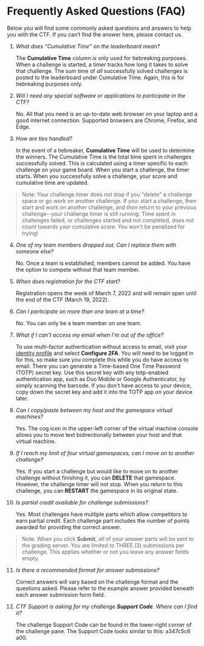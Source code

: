 # Frequently Asked Questions (FAQ)

Below you will find some commonly asked questions and answers to help you with the CTF. If you can’t find the answer here, please contact us.

1. _What does "Cumulative Time" on the leaderboard mean?_

    The **Cumulative Time** column is only used for tiebreaking purposes. When a challenge is started, a timer tracks how long it takes to solve that challenge. The sum time of _all_ successfully solved challenges is posted to the leaderboard under Cumulative Time. Again, this is for tiebreaking purposes only.

2. _Will I need any special software or applications to participate in the CTF?_
    
    No. All that you need is an up-to-date web browser on your laptop and a good internet connection. Supported browsers are Chrome, Firefox, and Edge.

3. _How are ties handled?_

    In the event of a tiebreaker, **Cumulative Time** will be used to determine the winners. The Cumulative Time is the total time spent in challenges successfully solved. This is calculated using a timer specific to each challenge on your game board. When you start a challenge, the timer starts. When you successfully solve a challenge, your score and cumulative time are updated. 
>Note: Your challenge timer does not stop if you "delete" a challenge space or go work on another challenge. If you: start a challenge, then start and work on another challenge, and _then_ return to your previous challenge--your challenge timer is still running. Time spent in challenges failed, or challenges started and not completed, does not count towards your cumulative score. You won't be penalized for trying!

4. _One of my team members dropped out. Can I replace them with someone else?_

    No. Once a team is established, members cannot be added. You have the option to compete without that team member.

5. _When does registration for the CTF start?_

    Registration opens the week of March 7, 2022 and will remain open until the end of the CTF (March 19, 2022).

6. _Can I participate on more than one team at a time?_

    No. You can only be a team member on one team.

7. _What if I can't access my email when I'm out of the office?_

    To use multi-factor authentication without access to email, visit your [identity profile](https://wictf.com/identity/ui/profile) and select **Configure 2FA**. You will need to be logged in for this, so make sure you complete this while you do have access to email. There you can generate a Time-based One Time Password (TOTP) secret key. Use this secret key with any totp-enabled authentication app, such as Duo Mobile or Google Authenticator, by simply scanning the barcode. If you don't have access to your device, copy down the secret key and add it into the TOTP app on your device later.

8. _Can I copy/paste between my host and the gamespace virtual machines?_

    Yes. The cog icon in the upper-left corner of the virtual machine console allows you to move text bidirectionally between your host and that virtual machine.

9. _If I reach my limit of four virtual gamespaces, can I move on to another challenge?_

    Yes. If you start a challenge but would like to move on to another challenge without finishing it, you can **DELETE** that gamespace. However, the challenge timer will not stop. When you return to this challenge, you can **RESTART** the gamespace in its original state.

10. _Is partial credit available for challenge submissions?_

    Yes. Most challenges have multiple parts which allow competitors to earn partial credit. Each challenge part includes the number of points awarded for providing the correct answer.
>Note: When you click **Submit**, _all_ of your answer parts will be sent to the grading server. You are limited to THREE (3) submissions per challenge. This applies whether or not you leave any answer fields empty.

11. _Is there a recommended format for answer submissions?_ 

    Correct answers will vary based on the challenge format and the questions asked. Please refer to the example answer provided beneath each answer submission form field.

12. _CTF Support is asking for my challenge **Support Code**. Where can I find it?_ 

    The challenge Support Code can be found in the lower-right corner of the challenge pane. The Support Code looks similar to this: a347c5c6 a00.